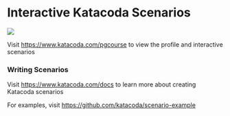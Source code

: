 # Interactive Katacoda Scenarios

[![](http://shields.katacoda.com/katacoda/pgcourse/count.svg)](https://www.katacoda.com/pgcourse "Get your profile on Katacoda.com")

Visit https://www.katacoda.com/pgcourse to view the profile and interactive scenarios

### Writing Scenarios
Visit https://www.katacoda.com/docs to learn more about creating Katacoda scenarios

For examples, visit https://github.com/katacoda/scenario-example

